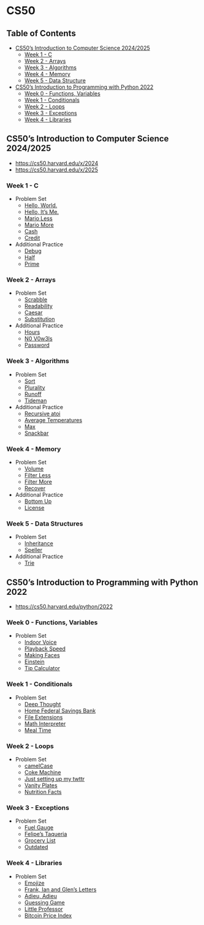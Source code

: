 # CS50

## Table of Contents

- [CS50’s Introduction to Computer Science 2024/2025](#cs50s-introduction-to-computer-science-20242025)
  - [Week 1 - C](#week-1---c)
  - [Week 2 - Arrays](#week-2---arrays)
  - [Week 3 - Algorithms](#week-3---algorithms)
  - [Week 4 - Memory](#week-4---memory)
  - [Week 5 - Data Structure](#week-5---data-structures)
- [CS50’s Introduction to Programming with Python 2022](#cs50s-introduction-to-programming-with-python-2022)
  - [Week 0 - Functions, Variables](#week-0---functions-variables)
  - [Week 1 - Conditionals](#week-1---conditionals)
  - [Week 2 - Loops](#week-2---loops)
  - [Week 3 - Exceptions](#week-3---exceptions)
  - [Week 4 - Libraries](#week-4---libraries)

## CS50’s Introduction to Computer Science 2024/2025

- <https://cs50.harvard.edu/x/2024>
- <https://cs50.harvard.edu/x/2025>

### Week 1 - C

- Problem Set
  - [Hello, World.](./cs50x/Week%2001/world/hello.c)
  - [Hello, It’s Me.](./cs50x/Week%2001/me/hello.c)
  - [Mario Less](./cs50x/Week%2001/mario/less/mario.c)
  - [Mario More](./cs50x/Week%2001/mario/more/mario.c)
  - [Cash](./cs50x/Week%2001/cash/cash.c)
  - [Credit](./cs50x/Week%2001/credit/credit.c)
- Additional Practice
  - [Debug](./cs50x/Week%2001/debug/debug.c)
  - [Half](./cs50x/Week%2001/half/half.c)
  - [Prime](./cs50x/Week%2001/prime/prime.c)

### Week 2 - Arrays

- Problem Set
  - [Scrabble](./cs50x/Week%2002/scrabble/scrabble.c)
  - [Readability](./cs50x/Week%2002/readability/readability.c)
  - [Caesar](./cs50x/Week%2002/caesar/caesar.c)
  - [Substitution](./cs50x/Week%2002/substitution/substitution.c)
- Additional Practice
  - [Hours](./cs50x/Week%2002/hours/hours.c)
  - [N0 V0w3ls](./cs50x/Week%2002/no-vowels/no-vowels.c)
  - [Password](./cs50x/Week%2002/password/password.c)

### Week 3 - Algorithms

- Problem Set
  - [Sort](./cs50x/Week%2003/sort/answers.txt)
  - [Plurality](./cs50x/Week%2003/plurality/plurality.c)
  - [Runoff](./cs50x/Week%2003/runoff/runoff.c)
  - [Tideman](./cs50x/Week%2003/tideman/tideman.c)
- Additional Practice
  - [Recursive atoi](./cs50x/Week%2003/atoi/atoi.c)
  - [Average Temperatures](./cs50x/Week%2003/temps/temps.c)
  - [Max](./cs50x/Week%2003/max/max.c)
  - [Snackbar](./cs50x/Week%2003/snackbar/snackbar.c)

### Week 4 - Memory

- Problem Set
  - [Volume](./cs50x/Week%2004/volume/volume.c)
  - [Filter Less](./cs50x/Week%2004/filter/less/helpers.c)
  - [Filter More](./cs50x/Week%2004/filter/more/helpers.c)
  - [Recover](./cs50x/Week%2004/recover/recover.c)
- Additional Practice
  - [Bottom Up](./cs50x/Week%2004/bottomup/bottomup.c)
  - [License](./cs50x/Week%2004/license/license.c)

### Week 5 - Data Structures

- Problem Set
  - [Inheritance](./cs50x/Week%2005/inheritance/inheritance.c)
  - [Speller](./cs50x/Week%2005/speller/dictionary.c)
- Additional Practice
  - [Trie](./cs50x/Week%2005/trie/trie.c)

## CS50’s Introduction to Programming with Python 2022

- <https://cs50.harvard.edu/python/2022>

### Week 0 - Functions, Variables

- Problem Set
  - [Indoor Voice](./cs50p/Week%2000/indoor/indoor.py)
  - [Playback Speed](./cs50p/Week%2000/playback/playback.py)
  - [Making Faces](./cs50p/Week%2000/faces/faces.py)
  - [Einstein](./cs50p/Week%2000/einstein/einstein.py)
  - [Tip Calculator](./cs50p/Week%2000/tip/tip.py)

### Week 1 - Conditionals

- Problem Set
  - [Deep Thought](/cs50p/Week%2001/deep/deep.py)
  - [Home Federal Savings Bank](/cs50p/Week%2001/bank/bank.py)
  - [File Extensions](/cs50p/Week%2001/extensions/extensions.py)
  - [Math Interpreter](/cs50p/Week%2001/interpreter/interpreter.py)
  - [Meal Time](/cs50p/Week%2001/meal/meal.py)

### Week 2 - Loops

- Problem Set
  - [camelCase](/cs50p/Week%2002/camel/camel.py)
  - [Coke Machine](/cs50p/Week%2002/coke/coke.py)
  - [Just setting up my twttr](/cs50p/Week%2002/twttr/twttr.py)
  - [Vanity Plates](/cs50p/Week%2002/plates/plates.py)
  - [Nutrition Facts](/cs50p/Week%2002/nutrition/nutrition.py)

### Week 3 - Exceptions

- Problem Set
  - [Fuel Gauge](/cs50p/Week%2003/fuel/fuel.py)
  - [Felipe’s Taqueria](/cs50p/Week%2003/taqueria/taqueria.py)
  - [Grocery List](/cs50p/Week%2003/grocery/grocery.py)
  - [Outdated](/cs50p/Week%2003/outdated/outdated.py)

### Week 4 - Libraries

- Problem Set
  - [Emojize](/cs50p/Week%2004/emojize/emojize.py)
  - [Frank, Ian and Glen’s Letters](/cs50p/Week%2004/figlet/figlet.py)
  - [Adieu, Adieu](/cs50p/Week%2004/adieu/adieu.py)
  - [Guessing Game](/cs50p/Week%2004/game/game.py)
  - [Little Professor](/cs50p/Week%2004/professor/professor.py)
  - [Bitcoin Price Index](/cs50p/Week%2004/bitcoin/bitcoin.py)
